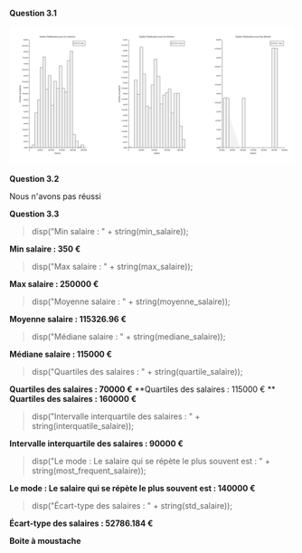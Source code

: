 **Question 3.1**

<img src="./img/3.1.PNG"></div>


**Question 3.2**


Nous n'avons pas réussi 

**Question 3.3**

> disp("Min salaire : " + string(min_salaire));

  **Min salaire : 350 €**

> disp("Max salaire : " + string(max_salaire));

  **Max salaire : 250000 €**

> disp("Moyenne salaire : " + string(moyenne_salaire));

  **Moyenne salaire : 115326.96 €**

> disp("Médiane salaire : " + string(mediane_salaire));

  **Médiane salaire : 115000 €**

> disp("Quartiles des salaires : " + string(quartile_salaire));

  **Quartiles des salaires : 70000 €**
  **Quartiles des salaires : 115000 € **
  **Quartiles des salaires : 160000 €**

> disp("Intervalle interquartile des salaires : " + string(interquatile_salaire));

  **Intervalle interquartile des salaires : 90000 €**

> disp("Le mode : Le salaire qui se répète le plus souvent est : " + string(most_frequent_salaire));

  **Le mode : Le salaire qui se répète le plus souvent est : 140000 €**

> disp("Écart-type des salaires : " + string(std_salaire));

  **Écart-type des salaires : 52786.184 €**

  **Boite à moustache**

